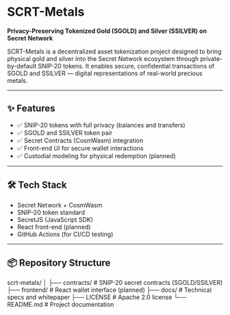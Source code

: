 # SCRT-Metals

**Privacy-Preserving Tokenized Gold (SGOLD) and Silver (SSILVER) on Secret Network**

SCRT-Metals is a decentralized asset tokenization project designed to bring physical gold and silver into the Secret Network ecosystem through private-by-default SNIP-20 tokens. It enables secure, confidential transactions of SGOLD and SSILVER — digital representations of real-world precious metals.

---

## ✨ Features

- ✅ SNIP-20 tokens with full privacy (balances and transfers)
- ✅ SGOLD and SSILVER token pair
- ✅ Secret Contracts (CosmWasm) integration
- ✅ Front-end UI for secure wallet interactions
- ✅ Custodial modeling for physical redemption (planned)

---

## 🛠️ Tech Stack

- Secret Network + CosmWasm
- SNIP-20 token standard
- SecretJS (JavaScript SDK)
- React front-end (planned)
- GitHub Actions (for CI/CD testing)

---

## 📦 Repository Structure

scrt-metals/ │ ├── contracts/ # SNIP-20 secret contracts (SGOLD/SSILVER) ├── frontend/ # React wallet interface (planned) ├── docs/ # Technical specs and whitepaper ├── LICENSE # Apache 2.0 license └── README.md # Project documentation
